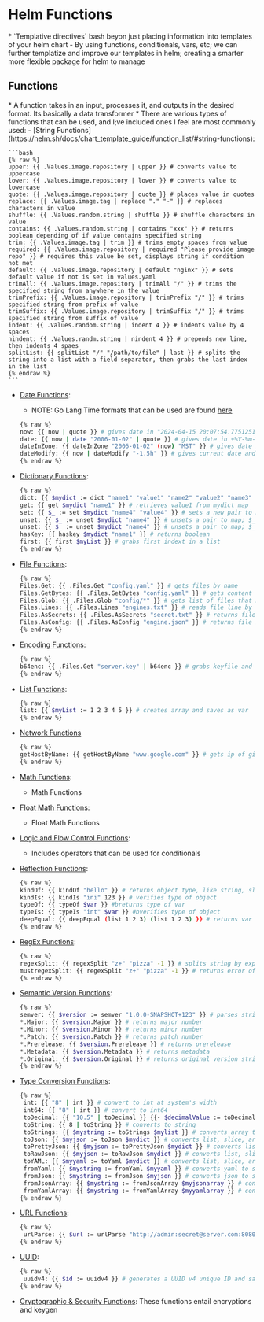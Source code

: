 <h1>Helm Functions</h1>
* `Templative directives` bash beyon just placing information into templates of your helm chart
  - By using functions, conditionals, vars, etc; we can further templatize and improve our templates in helm; creating a smarter more flexible package for helm to manage

<h2>Functions</h2>
* A function takes in an input, processes it, and outputs in the desired format. Its basically a data transformer
* There are various types of functions that can be used, and I;ve included ones I feel are most commonly used:
  - [String Functions](https://helm.sh/docs/chart_template_guide/function_list/#string-functions):
 
    ```bash
    {% raw %}
    upper: {{ .Values.image.repository | upper }} # converts value to uppercase
    lower: {{ .Values.image.repository | lower }} # converts value to lowercase
    quote: {{ .Values.image.repository | quote }} # places value in quotes
    replace: {{ .Values.image.tag | replace "." "-" }} # replaces characters in value
    shuffle: {{ .Values.random.string | shuffle }} # shuffle characters in value
    contains: {{ .Values.random.string | contains "xxx" }} # returns boolean depending of if value contains specified string
    trim: {{ .Values.image.tag | trim }} # trims empty spaces from value
    required: {{ .Values.image.repository | required "Please provide image repo" }} # requires this value be set, displays string if condition not met
    default: {{ .Values.image.repository | default "nginx" }} # sets default value if not is set in values.yaml
    trimAll: {{ .Values.image.repository | trimAll "/" }} # trims the specified string from anywhere in the value
    trimPrefix: {{ .Values.image.repository | trimPrefix "/" }} # trims specified string from prefix of value
    trimSuffix: {{ .Values.image.repository | trimSuffix "/" }} # trims specified string from suffix of value
    indent: {{ .Values.random.string | indent 4 }} # indents value by 4 spaces
    nindent: {{ .Values.randm.string | nindent 4 }} # prepends new line, then indents 4 spaes
    splitList: {{ splitList "/" "/path/to/file" | last }} # splits the string into a list with a field separator, then grabs the last index in the list
    {% endraw %}
    ```

  - [Date Functions](https://helm.sh/docs/chart_template_guide/function_list/#date-functions):
    * NOTE: Go Lang Time formats that can be used are found [here](https://eoyebami.github.io/posts/k8s/helm/2024-04-15-helm-date-formats.html)
  
    ```bash
    {% raw %}
    now: {{ now | quote }} # gives date in "2024-04-15 20:07:54.775125162 +0000 UTC m=+0.052137226" format and adds quotes
    date: {{ now | date "2006-01-02" | quote }} # gives date in +%Y-%m-%d format and adds quotes
    dateInZone: {{ dateInZone "2006-01-02" (now) "MST" }} # gives date in +%Y-%m-%d in specified TZ and quotes
    dateModify: {{ now | dateModify "-1.5h" }} # gives current date and removes 1.5h 
    {% endraw %}
    ```

  - [Dictionary Functions](https://helm.sh/docs/chart_template_guide/function_list/#dictionaries-and-dict-functions):
 
    ```bash
    {% raw %}
    dict: {{ $mydict := dict "name1" "value1" "name2" "value2" "name3" "value 3" }} # creates a map with values specified
    get: {{ get $mydict "name1" }} # retrieves value1 from mydict map
    set: {{ $_ := set $mydict "name4" "value4" }} # sets a new pair to map; $_ traps output
    unset: {{ $_ := unset $mydict "name4" }} # unsets a pair to map; $_ traps output
    unset: {{ $_ := unset $mydict "name4" }} # unsets a pair to map; $_ traps output
    hasKey: {{ haskey $mydict "name1" }} # returns boolean
    first: {{ first $myList }} # grabs first indext in a list
    {% endraw %}
    ```
    
  - [File Functions](https://helm.sh/docs/chart_template_guide/builtin_objects/):
   
    ```bash
    {% raw %}
    Files.Get: {{ .Files.Get "config.yaml" }} # gets files by name
    Files.GetBytes: {{ .Files.GetBytes "config.yaml" }} # gets content of files as bytes
    Files.Glob: {{ .Files.Glob "config/*" }} # gets list of files that match this pattern
    Files.Lines: {{ .Files.Lines "engines.txt" }} # reads file line by line, for functions iterating over lines in a file
    Files.AsSecrets: {{ .Files.AsSecrets "secret.txt" }} # returns file body as base64encoded string
    Files.AsConfig: {{ .Files.AsConfig "engine.json" }} # returns file body as yaml map
    {% endraw %}
    ```
 
  - [Encoding Functions](https://helm.sh/docs/chart_template_guide/function_list/#encoding-functions):
     
    ```bash
    {% raw %}
    b64enc: {{ .Files.Get "server.key" | b64enc }} # grabs keyfile and encodes 
    {% endraw %}
    ```

  - [List Functions](https://helm.sh/docs/chart_template_guide/function_list/#lists-and-list-functions):

    ```bash
    {% raw %}
    list: {{ $myList := 1 2 3 4 5 }} # creates array and saves as var
    {% endraw %}
    ```

  - [Network Functions](https://helm.sh/docs/chart_template_guide/function_list/#network-functions)
 
    ```bash
    {% raw %}
    getHostByName: {{ getHostByName "www.google.com" }} # gets ip of given domain
    {% endraw %}
    ```

  - [Math Functions](https://helm.sh/docs/chart_template_guide/function_list/#math-functions):
    * Math Functions

  - [Float Math Functions](https://helm.sh/docs/chart_template_guide/function_list/#math-functions):
    * Float Math Functions

  - [Logic and Flow Control Functions](https://helm.sh/docs/chart_template_guide/function_list/#logic-and-flow-control-functions):
    * Includes operators that can be used for conditionals

  - [Reflection Functions](https://helm.sh/docs/chart_template_guide/function_list/#reflection-functions):
 
    ```bash
    {% raw %}
    kindOf: {{ kindOf "hello" }} # returns object type, like string, slice, int64, and bool
    kindIs: {{ kindIs "ini" 123 }} # verifies type of object
    typeOf: {{ typeOf $var }} #breturns type of var
    typeIs: {{ typeIs "int" $var }} #bverifies type of object
    deepEqual: {{ deepEqual (list 1 2 3) (list 1 2 3) }} # returns var depending on if 2 values are deeply equal
    {% endraw %}
    ```

  - [RegEx Functions](https://helm.sh/docs/chart_template_guide/function_list/#regular-expressions):
 
    ```bash
    {% raw %}
    regexSplit: {{ regexSplit "z+" "pizza" -1 }} # splits string by experssions and returns slices of the string, -1 returns all
    mustregexSplit: {{ regexSplit "z+" "pizza" -1 }} # returns error of template engine if theres a problem
    {% endraw %}
    ```

  - [Semantic Version Functions](https://helm.sh/docs/chart_template_guide/function_list/#semantic-version-functions):
 
    ```bash
    {% raw %}
    semver: {{ $version := semver "1.0.0-SNAPSHOT+123" }} # parses string to semantic version
    *.Major: {{ $version.Major }} # returns major number
    *.Minor: {{ $version.Minor }} # returns minor number
    *.Patch: {{ $version.Patch }} # returns patch number
    *.Prerelease: {{ $version.Prerelease }} # returns prerelease
    *.Metadata: {{ $version.Metadata }} # returns metadata
    *.Original: {{ $version.Original }} # returns original version string
    {% endraw %}
    ```

  - [Type Conversion Functions](https://helm.sh/docs/chart_template_guide/function_list/#type-conversion-functions):
 
    ```bash
    {% raw %}
     int: {{ "8" | int }} # convert to int at system's width
     int64: {{ "8" | int }} # convert to int64
     toDecimal: {{ "10.5" | toDecimal }} {{- $decimalValue := toDecimal "10.5" }} # converts string to decimal
     toString: {{ 8 | toString }} # converts to string
     toStrings: {{ $mystring := toStrings $mylist }} # converts array to list of strings
     toJson: {{ $myjson := toJson $mydict }} # converts list, slice, array, dict, or object, to json
     toPrettyJson: {{ $myjson := toPrettyJson $mydict }} # converts list, slice, array, dict, or object, to indented json
     toRawJson: {{ $myjson := toRawJson $mydict }} # converts list, slice, array, dict, or object, to unescaped json
     toYAML: {{ $myyaml := toYaml $mydict }} # converts list, slice, array, dict, or object, to yaml
     fromYaml: {{ $mystring := fromYaml $myyaml }} # converts yaml to string, which you can call like $mystring.name
     fromJson: {{ $mystring := fromJson $myjson }} # converts json to string, which you can call like $mystring.name
     fromJsonArray: {{ $mystring := fromJsonArray $myjsonarray }} # converts json array to list, which you can call similarly to fromJson, range condition will be needed
     fromYamlArray: {{ $mystring := fromYamlArray $myyamlarray }} # converts yaml array to list, which you can call similarly to fromYaml, range condition will be needed
    {% endraw %}
    ```

  - [URL Functions](https://helm.sh/docs/chart_template_guide/function_list/#url-functions):
  
    ```bash
    {% raw %}
     urlParse: {{ $url := urlParse "http://admin:secret@server.com:8080/api?list=false#anchor" }} # returns dict, which values for scheme, host, path, query, opaque, fragment, and userinfo
    {% endraw %}
    ```

  - [UUID](https://helm.sh/docs/chart_template_guide/function_list/#uuid-functions):
 
    ```bash
    {% raw %}
     uuidv4: {{ $id := uuidv4 }} # generates a UUID v4 unique ID and saves it to a var
    {% endraw %}
    ```

  - [Cryptographic & Security Functions](https://helm.sh/docs/chart_template_guide/function_list/#cryptographic-and-security-functions):
     These functions entail encryptions and keygen

